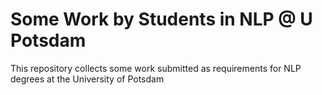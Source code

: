 # Some Work by Students in NLP @ U Potsdam

This repository collects some work submitted as requirements for NLP degrees at the University of Potsdam
